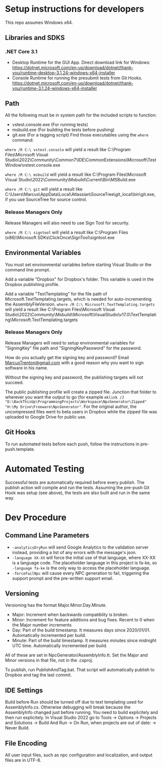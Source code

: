 # Setup instructions for developers

This repo assumes Windows x64.

## Libraries and SDKS

### .NET Core 3.1

* Desktop Runtime for the GUI App. Direct download link for Windows: https://dotnet.microsoft.com/en-us/download/dotnet/thank-you/runtime-desktop-3.1.24-windows-x64-installer
* Console Runtime for running the presubmit tests from Git Hooks. https://dotnet.microsoft.com/en-us/download/dotnet/thank-you/runtime-3.1.24-windows-x64-installer

## Path

All the following must be in system path for the included scripts to function:
* vstest.console.exe (For running tests)
* msbuild.exe	(For building the tests before pushing)
* git.exe (For a tagging script)
Find those executables using the `where` command:

`where /R C:\ vstest.console` will yield a result like C:\Program Files\Microsoft Visual Studio\2022\Community\Common7\IDE\CommonExtensions\Microsoft\TestWindow\vstest.console.exe

`where /R C:\ msbuild` will yield a result like C:\Program Files\Microsoft Visual Studio\2022\Community\Msbuild\Current\Bin\MSBuild.exe

`where /R C:\ git` will yield a result like C:\Users\Marcus\AppData\Local\Atlassian\SourceTree\git_local\bin\git.exe, if you use SourceTree for source control.

### Release Managers Only

Release Managers will also need to use Sign Tool for security.

`where /R C:\ signtool` will yield a result like C:\Program Files (x86)\Microsoft SDKs\ClickOnce\SignTool\signtool.exe

## Environmental Variables

You must set environmental variables before starting Visual Studio or the command line prompt.

Add a variable "Dropbox" for Dropbox's folder. This variable is used in the Dropbox publishing profile. 

Add a variable "TextTemplating" for the file path of Microsoft.TextTemplating.targets, which is needed for auto-incrementing the AssemblyFileVersion.
`where /R C:\ Microsoft.TextTemplating.targets` will yield a result like C:\Program Files\Microsoft Visual Studio\2022\Community\Msbuild\Microsoft\VisualStudio\v17.0\TextTemplating\Microsoft.TextTemplating.targets

### Release Managers Only

Release Managers will need to setup environmental variables for "SigningKey" file path and "SigningKeyPassword" for the password.

How do you actually get the signing key and password? Email MarcusTrenton@gmail.com with a good reason why you want to sign software in his name.

Without the signing key and password, the publishing targets will not succeed.

The public publishing profile will create a zipped file. Junction that folder to wherever you want the output to go (for example `mklink /J "D:\BackThisUp\ProgrammingProjects\Workspace\NpcGenerator\Zipped"  "H:\My Drive\Freeware\NpcGenerator"`. For the original author, the uncompressed files went to beta users in Dropbox while the zipped file was uploaded to Google Drive for public use.

## Git Hooks

To run automated tests before each push, follow the instructions in pre-push.template.

# Automated Testing

Successful tests are automatically required before every publish. The publish action will compile and run the tests. Assuming the pre-push Git Hook was setup (see above), the tests are also built and run in the same way.

# Dev Procedure

## Command Line Parameters
- `-analyticsDryRun` will send Google Analytics to the validation server instead, providing a list of any errors with the message's json.
- `-language XX-XX` will force the initial use of that language, where XX-XX is a language code. The placeholder language in this project is fa-ke, so `-language fa-ke` is the only way to access the placeholder language.
- `-forceFailNpc` will cause every NPC generation to fail, triggering the support prompt and the pre-written support email.

## Versioning

Versioning has the format Major.Minor.Day.Minute. 
- Major: Increment when backwards compatiblity is broken.
- Minor: Increment for feature additions and bug fixes. Recent to 0 when the Major number increments
- Day: Part of the build timestamp. It measures days since 2020/01/01. Automatically incremented per build.
- Minute: Part of the build timestamp. It measures minutes since midnight UTC time. Automatically incremented per build.

All of these are set in NpcGenerator/AssemblyInfo.tt. Set the Major and Minor versions in that file, not in the .csproj.

To publish, run PublishAndTag.bat. That script will automatically publish to Dropbox and tag the last commit.

## IDE Settings

Build before Run should be turned off due to text templating used for AssemblyInfo.cs. Otherwise debugging will break because the AssemblyInfo changed just before running. You need to build explicitely and then run explicitely.
In Visual Studio 2022 go to Tools -> Options -> Projects and Solutions -> Build And Run -> On Run, when projects are out of date: -> Never Build.

## File Encoding

All user input files, such as npc configuration and localization, and output files are in UTF-8.
